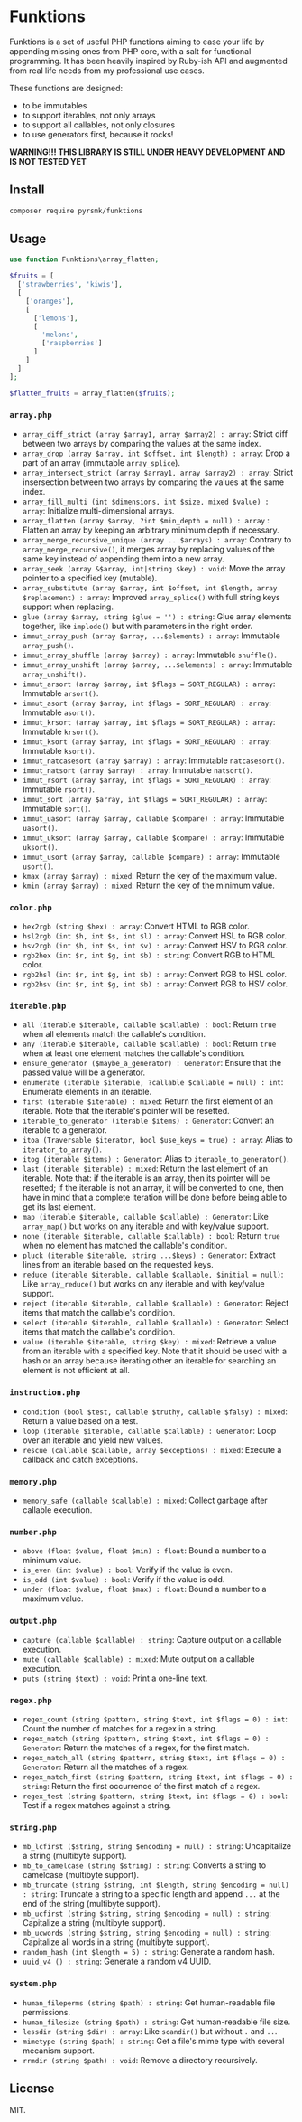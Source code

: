 # Funktions

Funktions is a set of useful PHP functions aiming to ease your life by appending missing ones from PHP core, with a salt for functional programming. It has been heavily inspired by Ruby-ish API and augmented from real life needs from my professional use cases.

These functions are designed:

- to be immutables
- to support iterables, not only arrays
- to support all callables, not only closures
- to use generators first, because it rocks!

__WARNING!!! THIS LIBRARY IS STILL UNDER HEAVY DEVELOPMENT AND IS NOT TESTED YET__

## Install

```sh
composer require pyrsmk/funktions
```

## Usage

```php
use function Funktions\array_flatten;

$fruits = [
  ['strawberries', 'kiwis'],
  [
    ['oranges'],
    [
      ['lemons'],
      [
        'melons',
        ['raspberries']
      ]
    ]
  ]
];

$flatten_fruits = array_flatten($fruits);
```

### `array.php`

- `array_diff_strict (array $array1, array $array2) : array`: Strict diff between two arrays by comparing the values at the same index.
- `array_drop (array $array, int $offset, int $length) : array`: Drop a part of an array (immutable `array_splice`).
- `array_intersect_strict (array $array1, array $array2) : array`: Strict insersection between two arrays by comparing the values at the same index.
- `array_fill_multi (int $dimensions, int $size, mixed $value) : array`: Initialize multi-dimensional arrays.
- `array_flatten (array $array, ?int $min_depth = null) : array` : Flatten an array by keeping an arbitrary minimum depth if necessary.
- `array_merge_recursive_unique (array ...$arrays) : array`: Contrary to `array_merge_recursive()`, it merges array by replacing values of the same key instead of appending them into a new array.
- `array_seek (array &$array, int|string $key) : void`: Move the array pointer to a specified key (mutable).
- `array_substitute (array $array, int $offset, int $length, array $replacement) : array`: Improved `array_splice()` with full string keys support when replacing.
- `glue (array $array, string $glue = '') : string`: Glue array elements together, like `implode()` but with parameters in the right order.
- `immut_array_push (array $array, ...$elements) : array`: Immutable `array_push()`.
- `immut_array_shuffle (array $array) : array`: Immutable `shuffle()`.
- `immut_array_unshift (array $array, ...$elements) : array`: Immutable `array_unshift()`.
- `immut_arsort (array $array, int $flags = SORT_REGULAR) : array`: Immutable `arsort()`.
- `immut_asort (array $array, int $flags = SORT_REGULAR) : array`: Immutable `asort()`.
- `immut_krsort (array $array, int $flags = SORT_REGULAR) : array`: Immutable `krsort()`.
- `immut_ksort (array $array, int $flags = SORT_REGULAR) : array`: Immutable `ksort()`.
- `immut_natcasesort (array $array) : array`: Immutable `natcasesort()`.
- `immut_natsort (array $array) : array`: Immutable `natsort()`.
- `immut_rsort (array $array, int $flags = SORT_REGULAR) : array`: Immutable `rsort()`.
- `immut_sort (array $array, int $flags = SORT_REGULAR) : array`: Immutable `sort()`.
- `immut_uasort (array $array, callable $compare) : array`: Immutable `uasort()`.
- `immut_uksort (array $array, callable $compare) : array`: Immutable `uksort()`.
- `immut_usort (array $array, callable $compare) : array`: Immutable `usort()`.
- `kmax (array $array) : mixed`: Return the key of the maximum value.
- `kmin (array $array) : mixed`: Return the key of the minimum value.

### `color.php`

- `hex2rgb (string $hex) : array`: Convert HTML to RGB color.
- `hsl2rgb (int $h, int $s, int $l) : array`: Convert HSL to RGB color.
- `hsv2rgb (int $h, int $s, int $v) : array`: Convert HSV to RGB color.
- `rgb2hex (int $r, int $g, int $b) : string`: Convert RGB to HTML color.
- `rgb2hsl (int $r, int $g, int $b) : array`: Convert RGB to HSL color.
- `rgb2hsv (int $r, int $g, int $b) : array`: Convert RGB to HSV color.

### `iterable.php`

- `all (iterable $iterable, callable $callable) : bool`: Return `true` when all elements match the callable's condition.
- `any (iterable $iterable, callable $callable) : bool`: Return `true` when at least one element matches the callable's condition.
- `ensure_generator ($maybe_a_generator) : Generator`: Ensure that the passed value will be a generator.
- `enumerate (iterable $iterable, ?callable $callable = null) : int`: Enumerate elements in an iterable.
- `first (iterable $iterable) : mixed`: Return the first element of an iterable. Note that the iterable's pointer will be resetted.
- `iterable_to_generator (iterable $items) : Generator`: Convert an iterable to a generator.
- `itoa (Traversable $iterator, bool $use_keys = true) : array`: Alias to `iterator_to_array()`.
- `itog (iterable $items) : Generator`: Alias to `iterable_to_generator()`.
- `last (iterable $iterable) : mixed`: Return the last element of an iterable. Note that: if the iterable is an array, then its pointer will be resetted; if the iterable is not an array, it will be converted to one, then have in mind that a complete iteration will be done before being able to get its last element.
- `map (iterable $iterable, callable $callable) : Generator`: Like `array_map()` but works on any iterable and with key/value support.
- `none (iterable $iterable, callable $callable) : bool`: Return `true` when no element has matched the callable's condition.
- `pluck (iterable $iterable, string ...$keys) : Generator`: Extract lines from an iterable based on the requested keys.
- `reduce (iterable $iterable, callable $callable, $initial = null)`: Like `array_reduce()` but works on any iterable and with key/value support.
- `reject (iterable $iterable, callable $callable) : Generator`: Reject items that match the callable's condition.
- `select (iterable $iterable, callable $callable) : Generator`: Select items that match the callable's condition.
- `value (iterable $iterable, string $key) : mixed`: Retrieve a value from an iterable with a specified key. Note that it should be used with a hash or an array because iterating other an iterable for searching an element is not efficient at all.

### `instruction.php`

- `condition (bool $test, callable $truthy, callable $falsy) : mixed`: Return a value based on a test.
- `loop (iterable $iterable, callable $callable) : Generator`: Loop over an iterable and yield new values.
- `rescue (callable $callable, array $exceptions) : mixed`: Execute a callback and catch exceptions.

### `memory.php`

- `memory_safe (callable $callable) : mixed`: Collect garbage after callable execution.

### `number.php`

- `above (float $value, float $min) : float`: Bound a number to a minimum value.
- `is_even (int $value) : bool`: Verify if the value is even.
- `is_odd (int $value) : bool`: Verify if the value is odd.
- `under (float $value, float $max) : float`: Bound a number to a maximum value.

### `output.php`

- `capture (callable $callable) : string`: Capture output on a callable execution.
- `mute (callable $callable) : mixed`: Mute output on a callable execution.
- `puts (string $text) : void`: Print a one-line text.

### `regex.php`

- `regex_count (string $pattern, string $text, int $flags = 0) : int`: Count the number of matches for a regex in a string.
- `regex_match (string $pattern, string $text, int $flags = 0) : Generator`: Return the matches of a regex, for the first match.
- `regex_match_all (string $pattern, string $text, int $flags = 0) : Generator`: Return all the matches of a regex.
- `regex_match_first (string $pattern, string $text, int $flags = 0) : string`: Return the first occurrence of the first match of a regex.
- `regex_test (string $pattern, string $text, int $flags = 0) : bool`: Test if a regex matches against a string.

### `string.php`

- `mb_lcfirst ($string, string $encoding = null) : string`: Uncapitalize a string (multibyte support).
- `mb_to_camelcase (string $string) : string`: Converts a string to camelcase (multibyte support).
- `mb_truncate (string $string, int $length, string $encoding = null) : string`: Truncate a string to a specific length and append `...` at the end of the string (multibyte support).
- `mb_ucfirst (string $string, string $encoding = null) : string`: Capitalize a string (multibyte support).
- `mb_ucwords (string $string, string $encoding = null) : string`: Capitalize all words in a string (multibyte support).
- `random_hash (int $length = 5) : string`: Generate a random hash.
- `uuid_v4 () : string`: Generate a random v4 UUID.

### `system.php`

- `human_fileperms (string $path) : string`: Get human-readable file permissions.
- `human_filesize (string $path) : string`: Get human-readable file size.
- `lessdir (string $dir) : array`: Like `scandir()` but without `.` and `..`.
- `mimetype (string $path) : string`: Get a file's mime type with several mecanism support.
- `rrmdir (string $path) : void`: Remove a directory recursively.

## License

MIT.
